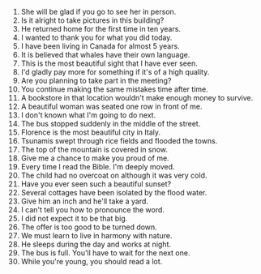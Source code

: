 1. She will be glad if you go to see her in person.
2. Is it alright to take pictures in this building?
3. He returned home for the first time in ten years.
4. I wanted to thank you for what you did today.
5. I have been living in Canada for almost 5 years.
6. It is believed that whales have their own language.
7. This is the most beautiful sight that I have ever seen.
8. I'd gladly pay more for something if it's of a high quality.
9. Are you planning to take part in the meeting?
10. You continue making the same mistakes time after time.
11. A bookstore in that location wouldn't make enough money to survive.
12. A beautiful woman was seated one row in front of me.
13. I don't known what I'm going to do next.
14. The bus stopped suddenly in the middle of the street.
15. Florence is the most beautiful city in Italy.
16. Tsunamis swept through rice fields and flooded the towns.
17. The top of the mountain is covered in snow.
18. Give me a chance to make you proud of me.
19. Every time I read the Bible. I'm deeply moved.
20. The child had no overcoat on although it was very cold.
21. Have you ever seen such a beautiful sunset?
22. Several cottages have been isolated by the flood water.
23. Give him an inch and he'll take a yard.
24. I can't tell you how to pronounce the word. 
25. I did not expect it to be that big.
26. The offer is too good to be turned down.
27. We must learn to live in harmony with nature.
28. He sleeps during the day and works at night.
29. The bus is full. You'll have to wait for the next one.
30. While you're young, you should read a lot.
